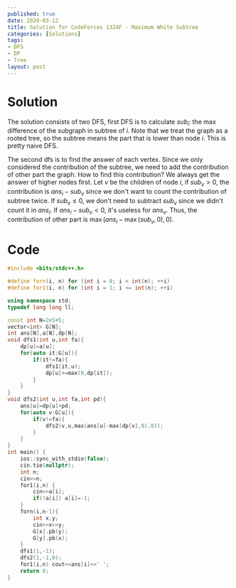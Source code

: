 ```yaml
---
published: true
date: 2020-03-12
title: Solution for CodeForces 1324F - Maximum White Subtree
categories: [Solutions]
tags: 
- DFS
- DP
- Tree
layout: post
---
```


# Solution

The solution consists of two DFS, first DFS is to calculate $sub_i$: the max difference of the subgraph in subtree of $i$. Note that we treat the graph as a rooted tree, so the subtree means the part that is lower than node $i$. This is pretty naive DFS.

The second dfs is to find the answer of each vertex. Since we only considered the contribution of the subtree, we need to add the contribution of other part the graph. How to find this contribution? We always get the answer of higher nodes first. Let $v$ be the children of node $i$, if $sub_v>0$, the contribution is $ans_i-sub_v$ since we don't want to count the contribution of subtree twice. If $sub_v\leq 0$, we don't need to subtract $sub_v$ since we didn't count it in $ans_i$. If $ans_i-sub_v<0$, it's useless for $ans_v$. Thus, the contribution of other part is $\max(ans_i-\max(sub_v,0),0)$.


# Code

```cpp
#include <bits/stdc++.h>

#define forn(i, n) for (int i = 0; i < int(n); ++i)
#define for1(i, n) for (int i = 1; i <= int(n); ++i)

using namespace std;
typedef long long ll;

const int N=2e5+5;
vector<int> G[N];
int ans[N],a[N],dp[N];
void dfs1(int u,int fa){
	dp[u]=a[u];
	for(auto it:G[u]){
		if(it!=fa){
			dfs1(it,u);
			dp[u]+=max(0,dp[it]);
		}
	}
}
void dfs2(int u,int fa,int pd){
	ans[u]=dp[u]+pd;
	for(auto v:G[u]){
		if(v!=fa){
			dfs2(v,u,max(ans[u]-max(dp[v],0),0));
		}
	}
}
int main() {
	ios::sync_with_stdio(false);
	cin.tie(nullptr);
	int n;
	cin>>n;
	for1(i,n) {
		cin>>a[i];
		if(!a[i]) a[i]=-1;
	}
	forn(i,n-1){
		int x,y;
		cin>>x>>y;
		G[x].pb(y);
		G[y].pb(x);
	}
	dfs1(1,-1);
	dfs2(1,-1,0);
	for1(i,n) cout<<ans[i]<<' ';
	return 0;
}
```
